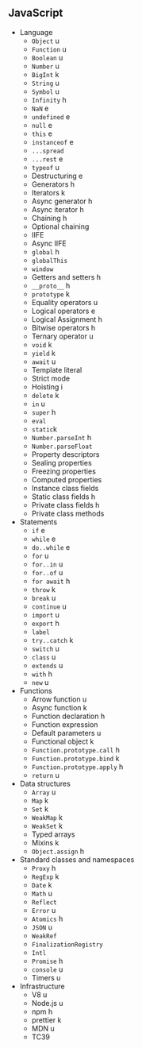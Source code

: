 ## JavaScript

- Language
  - `Object` u
  - `Function` u
  - `Boolean` u
  - `Number` u
  - `BigInt` k
  - `String` u
  - `Symbol` u
  - `Infinity` h
  - `NaN` e
  - `undefined` e
  - `null` e
  - `this` e
  - `instanceof` e
  - `...spread`
  - `...rest` e
  - `typeof` u
  - Destructuring e
  - Generators h
  - Iterators k
  - Async generator h
  - Async iterator h
  - Chaining h
  - Optional chaining
  - IIFE
  - Async IIFE
  - `global` h
  - `globalThis`
  - `window`
  - Getters and setters h
  - `__proto__` h
  - `prototype` k
  - Equality operators u
  - Logical operators e
  - Logical Assignment h
  - Bitwise operators h
  - Ternary operator u
  - `void` k
  - `yield` k
  - `await` u
  - Template literal
  - Strict mode
  - Hoisting i
  - `delete` k
  - `in` u
  - `super` h
  - `eval`
  - `static`k
  - `Number.parseInt` h
  - `Number.parseFloat`
  - Property descriptors
  - Sealing properties
  - Freezing properties
  - Computed properties
  - Instance class fields
  - Static class fields h
  - Private class fields h
  - Private class methods
- Statements
  - `if` e
  - `while` e
  - `do..while` e
  - `for` u
  - `for..in` u
  - `for..of` u
  - `for await` h
  - `throw` k
  - `break` u
  - `continue` u
  - `import` u
  - `export` h
  - `label`
  - `try..catch` k
  - `switch` u
  - `class` u
  - `extends` u
  - `with` h
  - `new` u
- Functions
  - Arrow function u
  - Async function k
  - Function declaration h
  - Function expression
  - Default parameters u
  - Functional object k
  - `Function.prototype.call` h
  - `Function.prototype.bind` k
  - `Function.prototype.apply` h
  - `return` u
- Data structures
  - `Array` u
  - `Map` k
  - `Set` k
  - `WeakMap` k
  - `WeakSet` k
  - Typed arrays
  - Mixins k
  - `Object.assign` h
- Standard classes and namespaces
  - `Proxy` h
  - `RegExp` k
  - `Date` k
  - `Math` u
  - `Reflect`
  - `Error` u
  - `Atomics` h
  - `JSON` u
  - `WeakRef`
  - `FinalizationRegistry`
  - `Intl`
  - `Promise` h
  - `console` u
  - Timers u
- Infrastructure
  - V8 u
  - Node.js u
  - npm h
  - prettier k
  - MDN u
  - TC39
